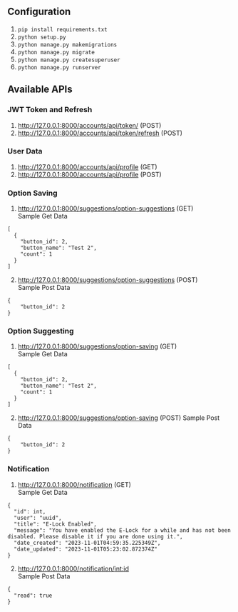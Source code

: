 ## Configuration

1. `pip install requirements.txt`
1. `python setup.py`
2. `python manage.py makemigrations`
3. `python manage.py migrate`
4. `python manage.py createsuperuser`
5. `python manage.py runserver`


## Available APIs
### JWT Token and Refresh
1. http://127.0.0.1:8000/accounts/api/token/ (POST)
2. http://127.0.0.1:8000/accounts/api/token/refresh (POST)

### User Data
1. http://127.0.0.1:8000/accounts/api/profile (GET)
2. http://127.0.0.1:8000/accounts/api/profile (POST)

### Option Saving
1. http://127.0.0.1:8000/suggestions/option-suggestions (GET)  
Sample Get Data
```
[
  {
    "button_id": 2,
    "button_name": "Test 2",
    "count": 1
  }
]
```
2. http://127.0.0.1:8000/suggestions/option-suggestions (POST)  
Sample Post Data
```
{
    "button_id": 2
}
```

### Option Suggesting
1. http://127.0.0.1:8000/suggestions/option-saving (GET)  
Sample Get Data
```
[
  {
    "button_id": 2,
    "button_name": "Test 2",
    "count": 1
  }
]
```
2. http://127.0.0.1:8000/suggestions/option-saving (POST)
Sample Post Data
```
{
    "button_id": 2
}
```

### Notification
1. http://127.0.0.1:8000/notification (GET)  
Sample Get Data
```
{
  "id": int,
  "user": "uuid",
  "title": "E-Lock Enabled",
  "message": "You have enabled the E-Lock for a while and has not been disabled. Please disable it if you are done using it.",
  "date_created": "2023-11-01T04:59:35.225349Z",
  "date_updated": "2023-11-01T05:23:02.872374Z"
}
```
2. http://127.0.0.1:8000/notification/<int:id>  
Sample Post Data
```
{
  "read": true
}
```